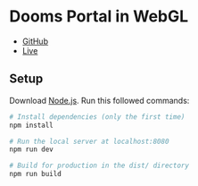 # Dooms Portal in WebGL

- [GitHub](https://github.com/brunosimon/dooms-portal-in-webgl)
- [Live](https://dooms-portal-in-webgl.vercel.app)

## Setup
Download [Node.js](https://nodejs.org/en/download/).
Run this followed commands:

``` bash
# Install dependencies (only the first time)
npm install

# Run the local server at localhost:8080
npm run dev

# Build for production in the dist/ directory
npm run build
```
